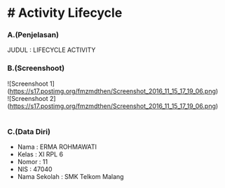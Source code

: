 # # Activity Lifecycle<br>
### A.(Penjelasan)
JUDUL : LIFECYCLE ACTIVITY
<br>
### B.(Screenshoot)
![Screenshoot 1] (https://s17.postimg.org/fmzmdthen/Screenshot_2016_11_15_17_19_06.png)<br>
![Screenshoot 2] (https://s17.postimg.org/fmzmdthen/Screenshot_2016_11_15_17_19_06.png)<br>
<br>
### C.(Data Diri)
- Nama    : ERMA ROHMAWATI
- Kelas   : XI RPL 6
- Nomor   : 11
- NIS     : 47040
- Nama Sekolah  : SMK Telkom Malang
